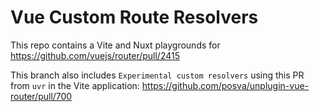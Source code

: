 # Vue Custom Route Resolvers

This repo contains a Vite and Nuxt playgrounds for https://github.com/vuejs/router/pull/2415


This branch also includes `Experimental custom resolvers` using this PR from `uvr` in the Vite application: https://github.com/posva/unplugin-vue-router/pull/700